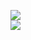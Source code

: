 [![](https://img.shields.io/badge/Made%20With-Github%20Spray-lightgrey.svg?style=for-the-badge&logo=github)](https://github.com/Annihil/github-spray#2845)  
[![](https://i.imgur.com/2DrTn0Z.gif)](https://github.com/Annihil/github-spray)